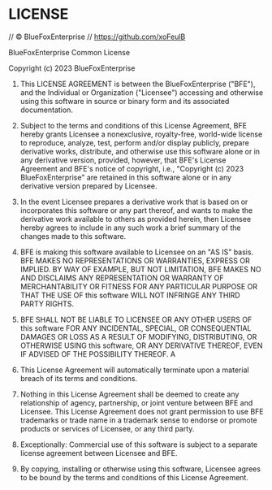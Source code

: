 # LICENSE

// © BlueFoxEnterprise
// https://github.com/xoFeulB

BlueFoxEnterprise Common License

Copyright (c) 2023 BlueFoxEnterprise

1. This LICENSE AGREEMENT is between the BlueFoxEnterprise ("BFE"), and the Individual or Organization ("Licensee") accessing and otherwise using this software in source or binary form and its associated documentation.

2. Subject to the terms and conditions of this License Agreement, BFE hereby grants Licensee a nonexclusive, royalty-free, world-wide license to reproduce, analyze, test, perform and/or display publicly, prepare derivative works, distribute, and otherwise use this software alone or in any derivative version, provided, however, that BFE's License Agreement and BFE's notice of copyright, i.e., "Copyright (c) 2023 BlueFoxEnterprise" are retained in this software alone or in any derivative version prepared by Licensee.

3. In the event Licensee prepares a derivative work that is based on or incorporates this software or any part thereof, and wants to make the derivative work available to others as provided herein, then Licensee hereby agrees to include in any such work a brief summary of the changes made to this software.

4. BFE is making this software available to Licensee on an "AS IS" basis. BFE MAKES NO REPRESENTATIONS OR WARRANTIES, EXPRESS OR IMPLIED. BY WAY OF EXAMPLE, BUT NOT LIMITATION, BFE MAKES NO AND DISCLAIMS ANY REPRESENTATION OR WARRANTY OF MERCHANTABILITY OR FITNESS FOR ANY PARTICULAR PURPOSE OR THAT THE USE OF this software WILL NOT INFRINGE ANY THIRD PARTY RIGHTS.

5. BFE SHALL NOT BE LIABLE TO LICENSEE OR ANY OTHER USERS OF this software FOR ANY INCIDENTAL, SPECIAL, OR CONSEQUENTIAL DAMAGES OR LOSS AS A RESULT OF MODIFYING, DISTRIBUTING, OR OTHERWISE USING this software, OR ANY DERIVATIVE THEREOF, EVEN IF ADVISED OF THE POSSIBILITY THEREOF.
A
6. This License Agreement will automatically terminate upon a material breach of its terms and conditions.

7. Nothing in this License Agreement shall be deemed to create any relationship of agency, partnership, or joint venture between BFE and Licensee. This License Agreement does not grant permission to use BFE trademarks or trade name in a trademark sense to endorse or promote products or services of Licensee, or any third party.

8. Exceptionally: Commercial use of this software is subject to a separate license agreement between Licensee and BFE.

9. By copying, installing or otherwise using this software, Licensee agrees to be bound by the terms and conditions of this License Agreement.
